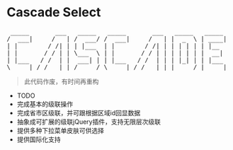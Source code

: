 Cascade Select
============

<pre>
 _____       ___   _____   _____       ___   _____   _____  
/  ___|     /   | /  ___/ /  ___|     /   | |  _  \ | ____| 
| |        / /| | | |___  | |        / /| | | | | | | |__   
| |       / / | | \___  \ | |       / / | | | | | | |  __|  
| |___   / /  | |  ___| | | |___   / /  | | | |_| | | |___  
\_____| /_/   |_| /_____/ \_____| /_/   |_| |_____/ |_____|  
</pre>

> 此代码作废，有时间再重构

+ TODO
 + 完成基本的级联操作
 + 完成省市区级联，并可跟根据区域id回显数据
 + 抽象成可扩展的级联jQuery插件，支持无限层次级联
 + 提供多种下拉菜单皮肤可供选择
 + 提供国际化支持
